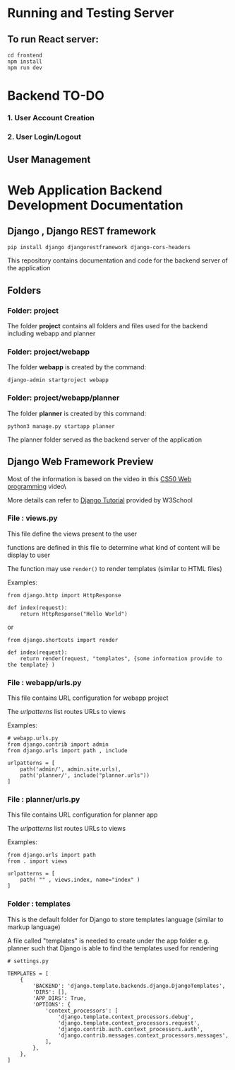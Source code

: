 # Running and Testing Server

## To run React server:  
```
cd frontend  
npm install  
npm run dev  
```

# Backend TO-DO

### 1. User Account Creation
### 2. User Login/Logout

## User Management

# Web Application Backend Development Documentation

## Django , Django REST framework
```
pip install django djangorestframework django-cors-headers
```

This repository contains documentation and code for the backend server of the application


## Folders 
### Folder: project
The folder **project** contains all folders and files used for the backend including webapp and planner

### Folder: project/webapp
The folder **webapp** is created by the command:
```
django-admin startproject webapp
```


### Folder: project/webapp/planner
The folder **planner** is created by this command:
```
python3 manage.py startapp planner
```
The planner folder served as the backend server of the application



## Django Web Framework Preview
Most of the information is based on the video in this [CS50 Web programming](https://www.youtube.com/watch?v=w8q0C-C1js4&list=PLhQjrBD2T380xvFSUmToMMzERZ3qB5Ueu&index=5) video\

More details can refer to [Django Tutorial](https://www.w3schools.com/django/index.php) provided by W3School

### File : views.py
This file define the views present to the user

functions are defined in this file to determine what kind of content will be display to user

The function may use `render()` to render templates (similar to HTML files)

Examples:
```
from django.http import HttpResponse

def index(request):
    return HttpResponse("Hello World")
```
or
```
from django.shortcuts import render

def index(request):
    return render(request, "templates", {some information provide to the template} )
```

### File : webapp/urls.py
This file contains URL configuration for webapp project

The _urlpatterns_ list routes URLs to views

Examples:
```
# webapp.urls.py
from django.contrib import admin
from django.urls import path , include

urlpatterns = [
    path('admin/', admin.site.urls),
    path('planner/', include("planner.urls"))
]
```

### File : planner/urls.py
This file contains URL configuration for planner app

The _urlpatterns_ list routes URLs to views

Examples:
```
from django.urls import path
from . import views

urlpatterns = [
    path( "" , views.index, name="index" )
]
```

### Folder : templates
This is the default folder for Django to store templates language (similar to markup language)

A file called "templates" is needed to create under the app folder e.g. planner such that Django is able to find the templates used for rendering
```
# settings.py

TEMPLATES = [
    {
        'BACKEND': 'django.template.backends.django.DjangoTemplates',
        'DIRS': [],
        'APP_DIRS': True,
        'OPTIONS': {
            'context_processors': [
                'django.template.context_processors.debug',
                'django.template.context_processors.request',
                'django.contrib.auth.context_processors.auth',
                'django.contrib.messages.context_processors.messages',
            ],
        },
    },
]
```





